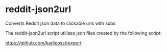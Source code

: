 # reddit-json2url
Converts Reddit json data to clickable urls with subs

The reddit-json2url script utilizes json files created by the following script:

https://github.com/karlicoss/rexport

